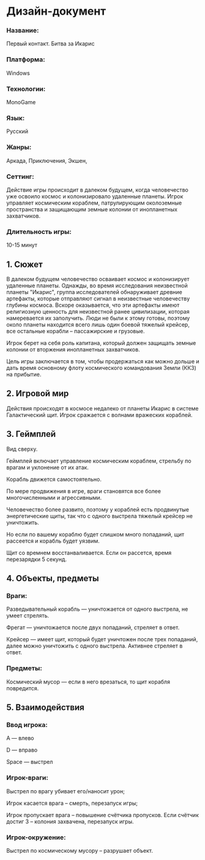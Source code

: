 # Дизайн-документ

### Название:

Первый контакт. Битва за Икарис

### Платформа:

Windows

### Технологии:

MonoGame

### Язык:

Русский

### Жанры:

Аркада, Приключения, Экшен, 

### Сеттинг:

Действие игры происходит в далеком будущем, когда человечество уже освоило космос и колонизировало удаленные планеты. Игрок управляет космическим кораблем, патрулирующим околоземные пространства и защищающим земные колонии от инопланетных захватчиков.

### Длительность игры:

10-15 минут

## 1. Сюжет

В далеком будущем человечество осваивает космос и колонизирует удаленные планеты. Однажды, во время исследования неизвестной планеты "Икарис", группа исследователей обнаруживает древние артефакты, которые отправляют сигнал в неизвестные человечеству глубины космоса. Вскоре оказывается, что эти артефакты имеют религиозную ценность для неизвестной ранее цивилизации, которая намеревается их заполучить. Люди не были к этому готовы, поэтому около планеты находится всего лишь один боевой тяжелый крейсер, все остальные корабли – пассажирские и грузовые.

Игрок берет на себя роль капитана, который должен защищать земные колонии от вторжения инопланетных захватчиков.

Цель игры заключается в том, чтобы продержаться как можно дольше и дать время основному флоту космического командования Земли (ККЗ) на прибытие.

## 2. Игровой мир

Действия происходят в космосе недалеко от планеты Икарис в системе Галактический щит.
Игрок сражается с волнами вражеских кораблей.

## 3. Геймплей

Вид сверху.

Геймплей включает управление космическим кораблем, стрельбу по врагам и уклонение от их атак.

Корабль движется самостоятельно.

По мере продвижения в игре, враги становятся все более многочисленными и агрессивными.

Человечество более развито, поэтому у кораблей есть продвинутые энергетические щиты, так что с одного выстрела тяжелый крейсер не уничтожить.

Но если по вашему кораблю будет слишком много попаданий, щит рассеется и корабль будет уязвим.

Щит со времнем восстанваливается. Если он рассется, время перезарядки 5 секунд.

## 4. Объекты, предметы

### Враги:

Разведывательный корабль — уничтожается от одного выстрела, не умеет стрелять.

Фрегат — уничтожается после двух попаданий, стреляет в ответ.

Крейсер — имеет щит, который будет уничтожен после трех попаданий, далее можно уничтожить с одного выстрела. Активнее стреляет в ответ.
  
### Предметы:

Космический мусор — если в него врезаться, то щит корабля повредится.

## 5. Взаимодействия

### Ввод игрока:

A — влево

D — вправо

Space — выстрел

### Игрок-враги:

Выстрел по врагу убивает его/наносит урон;

Игрок касается врага – смерть, перезапуск игры;

Игрок пропускает врага – повышение счётчика пропусков. Если счётчик достиг 3 – колония захвачена, перезапуск игры.

### Игрок-окружение:

Выстрел по космическому мусору – разрушает объект.